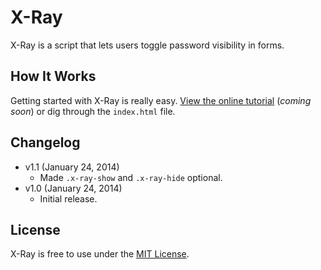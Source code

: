 # X-Ray
X-Ray is a script that lets users toggle password visibility in forms.

## How It Works
Getting started with X-Ray is really easy. [View the online tutorial](http://cferdinandi.github.com/x-ray/) (*coming soon*) or dig through the `index.html` file.

## Changelog
* v1.1 (January 24, 2014)
  * Made `.x-ray-show` and `.x-ray-hide` optional.
* v1.0 (January 24, 2014)
  * Initial release.

## License
X-Ray is free to use under the [MIT License](http://gomakethings.com/mit/).